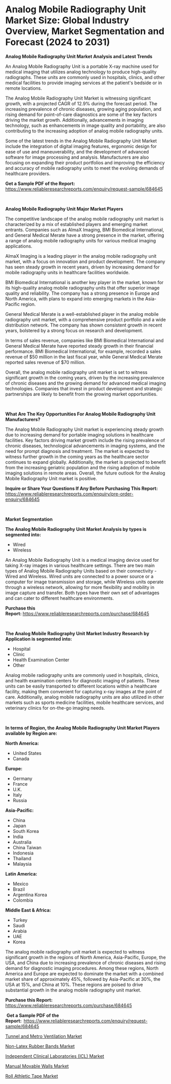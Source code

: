 <p><h1>Analog Mobile Radiography Unit Market Size: Global Industry Overview, Market Segmentation and Forecast (2024 to 2031)</h1></p><p><strong>Analog Mobile Radiography Unit Market Analysis and Latest Trends</strong></p>
<p><p>An Analog Mobile Radiography Unit is a portable X-ray machine used for medical imaging that utilizes analog technology to produce high-quality radiographs. These units are commonly used in hospitals, clinics, and other medical facilities to provide imaging services at the patient's bedside or in remote locations.</p><p>The Analog Mobile Radiography Unit Market is witnessing significant growth, with a projected CAGR of 12.9% during the forecast period. The increasing prevalence of chronic diseases, growing aging population, and rising demand for point-of-care diagnostics are some of the key factors driving the market growth. Additionally, advancements in imaging technology, such as enhancements in image quality and portability, are also contributing to the increasing adoption of analog mobile radiography units.</p><p>Some of the latest trends in the Analog Mobile Radiography Unit Market include the integration of digital imaging features, ergonomic design for ease of use and maneuverability, and the development of advanced software for image processing and analysis. Manufacturers are also focusing on expanding their product portfolios and improving the efficiency and accuracy of mobile radiography units to meet the evolving demands of healthcare providers.</p></p>
<p><strong>Get a Sample PDF of the Report:&nbsp;</strong> <a href="https://www.reliableresearchreports.com/enquiry/request-sample/684645">https://www.reliableresearchreports.com/enquiry/request-sample/684645</a></p>
<p>&nbsp;</p>
<p><strong>Analog Mobile Radiography Unit Major Market Players</strong></p>
<p><p>The competitive landscape of the analog mobile radiography unit market is characterized by a mix of established players and emerging market entrants. Companies such as AlmaX Imaging, BMI Biomedical International, and General Medical Merate have a strong presence in the market, offering a range of analog mobile radiography units for various medical imaging applications.</p><p>AlmaX Imaging is a leading player in the analog mobile radiography unit market, with a focus on innovation and product development. The company has seen steady growth in recent years, driven by increasing demand for mobile radiography units in healthcare facilities worldwide.</p><p>BMI Biomedical International is another key player in the market, known for its high-quality analog mobile radiography units that offer superior image quality and reliability. The company has a strong presence in Europe and North America, with plans to expand into emerging markets in the Asia-Pacific region.</p><p>General Medical Merate is a well-established player in the analog mobile radiography unit market, with a comprehensive product portfolio and a wide distribution network. The company has shown consistent growth in recent years, bolstered by a strong focus on research and development.</p><p>In terms of sales revenue, companies like BMI Biomedical International and General Medical Merate have reported steady growth in their financial performance. BMI Biomedical International, for example, recorded a sales revenue of $50 million in the last fiscal year, while General Medical Merate reported sales revenue of $70 million.</p><p>Overall, the analog mobile radiography unit market is set to witness significant growth in the coming years, driven by the increasing prevalence of chronic diseases and the growing demand for advanced medical imaging technologies. Companies that invest in product development and strategic partnerships are likely to benefit from the growing market opportunities.</p></p>
<p>&nbsp;</p>
<p><strong>What Are The Key Opportunities For Analog Mobile Radiography Unit Manufacturers?</strong></p>
<p><p>The Analog Mobile Radiography Unit market is experiencing steady growth due to increasing demand for portable imaging solutions in healthcare facilities. Key factors driving market growth include the rising prevalence of chronic diseases, technological advancements in imaging systems, and the need for prompt diagnosis and treatment. The market is expected to witness further growth in the coming years as the healthcare sector continues to expand globally. Additionally, the market is projected to benefit from the increasing geriatric population and the rising adoption of mobile imaging solutions in remote areas. Overall, the future outlook for the Analog Mobile Radiography Unit market is positive.</p></p>
<p><strong>Inquire or Share Your Questions If Any Before Purchasing This Report:</strong> <a href="https://www.reliableresearchreports.com/enquiry/pre-order-enquiry/684645">https://www.reliableresearchreports.com/enquiry/pre-order-enquiry/684645</a></p>
<p>&nbsp;</p>
<p><strong>Market Segmentation</strong></p>
<p><strong>The Analog Mobile Radiography Unit Market Analysis by types is segmented into:</strong></p>
<p><ul><li>Wired</li><li>Wireless</li></ul></p>
<p><p>An Analog Mobile Radiography Unit is a medical imaging device used for taking X-ray images in various healthcare settings. There are two main types of Analog Mobile Radiography Units based on their connectivity - Wired and Wireless. Wired units are connected to a power source or a computer for image transmission and storage, while Wireless units operate through a wireless network, allowing for more flexibility and mobility in image capture and transfer. Both types have their own set of advantages and can cater to different healthcare environments.</p></p>
<p><strong>Purchase this Report:&nbsp;</strong><a href="https://www.reliableresearchreports.com/purchase/684645">https://www.reliableresearchreports.com/purchase/684645</a></p>
<p>&nbsp;</p>
<p><strong>The Analog Mobile Radiography Unit Market Industry Research by Application is segmented into:</strong></p>
<p><ul><li>Hospital</li><li>Clinic</li><li>Health Examination Center</li><li>Other</li></ul></p>
<p><p>Analog mobile radiography units are commonly used in hospitals, clinics, and health examination centers for diagnostic imaging of patients. These units can be easily transported to different locations within a healthcare facility, making them convenient for capturing x-ray images at the point of care. Additionally, analog mobile radiography units are also utilized in other markets such as sports medicine facilities, mobile healthcare services, and veterinary clinics for on-the-go imaging needs.</p></p>
<p>&nbsp;</p>
<p><strong>In terms of Region, the Analog Mobile Radiography Unit Market Players available by Region are:</strong></p>
<p>
    <p> <strong> North America: </strong>
        <ul>
            <li>United States</li>
            <li>Canada</li>
        </ul>
        </p> 
    <p> <strong> Europe: </strong>
        <ul>
            <li>Germany</li>
            <li>France</li>
            <li>U.K.</li>
            <li>Italy</li>
            <li>Russia</li>
        </ul>
        </p> 
    <p> <strong> Asia-Pacific: </strong>
        <ul>
            <li>China</li>
            <li>Japan</li>
            <li>South Korea</li>
            <li>India</li>
            <li>Australia</li>
            <li>China Taiwan</li>
            <li>Indonesia</li>
            <li>Thailand</li>
            <li>Malaysia</li>
        </ul>
        </p> 
    <p> <strong> Latin America: </strong>
        <ul>
            <li>Mexico</li>
            <li>Brazil</li>
            <li>Argentina Korea</li>
            <li>Colombia</li>
        </ul>
        </p> 
    <p> <strong> Middle East & Africa: </strong>
        <ul>
            <li>Turkey</li>
            <li>Saudi</li>
            <li>Arabia</li>
            <li>UAE</li>
            <li>Korea</li>
        </ul>
    </p>
    </p>
<p><p>The analog mobile radiography unit market is expected to witness significant growth in the regions of North America, Asia-Pacific, Europe, the USA, and China due to increasing prevalence of chronic diseases and rising demand for diagnostic imaging procedures. Among these regions, North America and Europe are expected to dominate the market with a combined market share of approximately 45%, followed by Asia-Pacific at 30%, the USA at 15%, and China at 10%. These regions are poised to drive substantial growth in the analog mobile radiography unit market.</p></p>
<p><strong>Purchase this Report: </strong><a href="https://www.reliableresearchreports.com/purchase/684645">https://www.reliableresearchreports.com/purchase/684645</a></p>
<p>&nbsp;<strong>Get a Sample PDF of the Report:&nbsp;&nbsp;</strong><a href="https://www.reliableresearchreports.com/enquiry/request-sample/684645">https://www.reliableresearchreports.com/enquiry/request-sample/684645</a></p>
<p><strong></strong></p>
<p><p><a href="https://military-diascia-e68.notion.site/Insights-into-Tunnel-and-Metro-Ventilation-Market-Size-Analysing-Market-Share-Trends-and-Growth-f-4ecbd92b6b8d4b20b2348266156203be">Tunnel and Metro Ventilation Market</a></p><p><a href="https://meowing-canidae-761.notion.site/Non-Latex-Rubber-Bands-Market-Challenges-Opportunities-and-Growth-Drivers-and-Major-Market-Player-ddf24a20dc444f3e88431b6ad04c9df4">Non-Latex Rubber Bands Market</a></p><p><a href="https://sudsy-motorcycle-bbc.notion.site/Independent-Clinical-Laboratories-ICL-Market-Growth-Market-Trends-COVID-19-Impact-and-Forecasts-6187cf89cfad41ffacb68c1c4c262a65">Independent Clinical Laboratories (ICL) Market</a></p><p><a href="https://view.publitas.com/reportprime-1/manual-movable-walls-market-size-reflecting-a-forecast-till-2031-market-by-type-by-application-and-by-geography/">Manual Movable Walls Market</a></p><p><a href="https://view.publitas.com/reportprime-1/roll-athletic-tape-market-research-report-unlocks-analysis-on-the-market-financial-status-market-size-and-market-revenue-upto-2031/">Roll Athletic Tape Market</a></p></p>